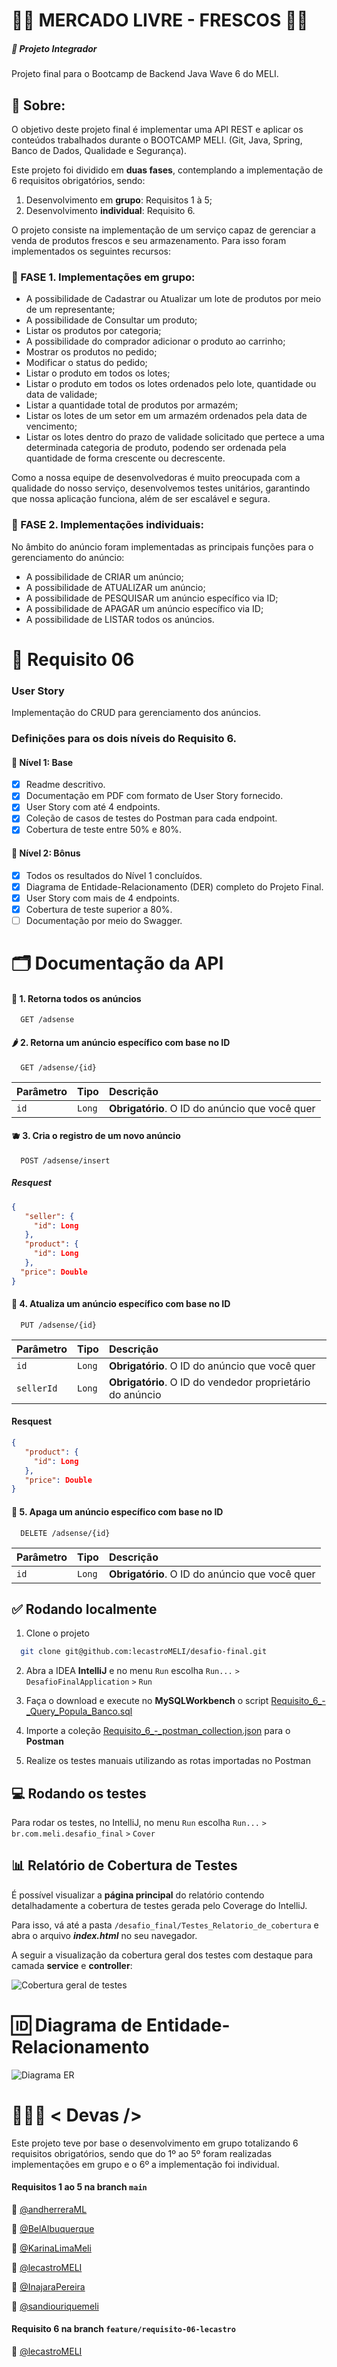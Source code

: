 # 🥬🥦 MERCADO LIVRE - FRESCOS 🍓🍋

##### 🍍 Projeto Integrador
Projeto final para o Bootcamp de Backend Java Wave 6 do MELI.

## 🍏 Sobre:
O objetivo deste projeto final é implementar uma API REST e aplicar
os conteúdos trabalhados durante o BOOTCAMP MELI. (Git, Java, Spring, Banco de Dados,
Qualidade e Segurança).

Este projeto foi dividido em **duas fases**, contemplando a implementação de 6 requisitos obrigatórios, sendo:
   1. Desenvolvimento em **grupo**: Requisitos 1 à 5;
   2. Desenvolvimento **individual**: Requisito 6.

O projeto consiste na implementação de um serviço capaz de gerenciar a venda de produtos frescos e seu armazenamento. Para isso foram implementados os seguintes recursos:

### 🍐 FASE 1. Implementações em grupo:

- A possibilidade de Cadastrar ou Atualizar um lote de produtos por meio de um representante;
- A possibilidade de Consultar um produto;
- Listar os produtos por categoria;
- A possibilidade do comprador adicionar o produto ao carrinho;
- Mostrar os produtos no pedido;
- Modificar o status do pedido;
- Listar o produto em todos os lotes;
- Listar o produto em todos os lotes ordenados pelo lote, quantidade ou data de validade;
- Listar a quantidade total de produtos por armazém;
- Listar os lotes de um setor em um armazém ordenados pela data de vencimento;
- Listar os lotes dentro do prazo de validade solicitado que pertece a uma determinada categoria de produto, podendo ser ordenada pela quantidade de forma crescente ou decrescente.
  
Como a nossa equipe de desenvolvedoras é muito preocupada com a qualidade do nosso serviço, desenvolvemos testes unitários, garantindo que nossa aplicação funciona, além de ser escalável e segura.

### 🥥 FASE 2. Implementações individuais:

No âmbito do anúncio foram implementadas as principais funções para o gerenciamento do anúncio:

- A possibilidade de CRIAR um anúncio;
- A possibilidade de ATUALIZAR um anúncio;
- A possibilidade de PESQUISAR um anúncio específico via ID;
- A possibilidade de APAGAR um anúncio específico via ID;
- A possibilidade de LISTAR todos os anúncios.

# 📕 Requisito 06
### User Story
Implementação do CRUD para gerenciamento dos anúncios.

### Definições para os dois níveis do Requisito 6.
#### 🥑 Nível 1: Base
-[x] Readme descritivo.
-[x] Documentação em PDF com formato de User Story fornecido.
-[x] User Story com até 4 endpoints.
-[x] Coleção de casos de testes do Postman para cada endpoint.
-[x] Cobertura de teste entre 50% e 80%.

#### 🍉 Nível 2: Bônus
-[x] Todos os resultados do Nível 1 concluídos.
-[x] Diagrama de Entidade-Relacionamento (DER) completo do Projeto Final.
-[x] User Story com mais de 4 endpoints.
-[x] Cobertura de teste superior a 80%.
-[ ] Documentação por meio do Swagger.

# 🗂 Documentação da API
#### 🥚 1. Retorna todos os anúncios

```http
  GET /adsense
```

#### 🌶 2. Retorna um anúncio específico com base no ID

```http
  GET /adsense/{id}
```

| Parâmetro   | Tipo       | Descrição                                   |
| :---------- | :--------- | :------------------------------------------ |
| `id`      | `Long` | **Obrigatório**. O ID do anúncio que você quer |


#### 🫐 3. Cria o registro de um novo anúncio

```http
  POST /adsense/insert
```

##### Resquest

```json
{
   "seller": {
     "id": Long
   },
   "product": {
     "id": Long
   },
  "price": Double
}
```

#### 🥭 4. Atualiza um anúncio específico com base no ID

```http
  PUT /adsense/{id}
```

| Parâmetro   | Tipo       | Descrição                                   |
| :---------- | :--------- | :------------------------------------------ |
| `id`      | `Long` | **Obrigatório**. O ID do anúncio que você quer |
| `sellerId`      | `Long` | **Obrigatório**. O ID do vendedor proprietário do anúncio |

#### Resquest
```json
{
   "product": {
     "id": Long
   },
   "price": Double
}
```

#### 🌽 5. Apaga um anúncio específico com base no ID

```http
  DELETE /adsense/{id}
```

| Parâmetro   | Tipo       | Descrição                                   |
| :---------- | :--------- | :------------------------------------------ |
| `id`      | `Long` | **Obrigatório**. O ID do anúncio que você quer |

## ✅ Rodando localmente

1. Clone o projeto

```bash
  git clone git@github.com:lecastroMELI/desafio-final.git
```

2. Abra a IDEA **IntelliJ** e no menu ```Run``` escolha ```Run...``` ```>```
   ```DesafioFinalApplication``` ```>``` ```Run```
3. Faça o download e execute no **MySQLWorkbench** o script [Requisito_6_-_Query_Popula_Banco.sql](Requisito_6_-_Query_Popula_Banco.sql)

4. Importe a coleção [Requisito_6_-_postman_collection.json](Requisito_6_-_postman_collection.json) para o **Postman**

5. Realize os testes manuais utilizando as rotas importadas no Postman

## 💻 Rodando os testes

Para rodar os testes, no IntelliJ, no menu ```Run``` escolha ```Run...``` ```>``` 
```br.com.meli.desafio_final``` ```>``` ```Cover```

## 📊 Relatório de Cobertura de Testes

É possível visualizar a **página principal** do relatório contendo detalhadamente a cobertura de testes gerada pelo Coverage do IntelliJ.

Para isso, vá até a pasta ```/desafio_final/Testes_Relatorio_de_cobertura``` e abra o arquivo ***index.html*** no seu navegador.

A seguir a visualização da cobertura geral dos testes com destaque para camada **service** e **controller**:

![Cobertura geral de testes](Testes_Relatorio_de_cobertura/cobertura.png)

# 🆔 Diagrama de Entidade-Relacionamento
![Diagrama ER](Requisito_6_-_Diagrama_de_entidade_e_relacionamento.png)

# 👩🏻‍💻 < Devas /> 

Este projeto teve por base o desenvolvimento em grupo totalizando 6 requisitos obrigatórios, sendo que do 1º ao 5º foram realizadas implementações em grupo e o 6º a implementação foi individual.
#### Requisitos 1 ao 5 na branch ```main```

🍒 [@andherreraML](https://github.com/andherreraML)

🍒 [@BelAlbuquerque](https://github.com/BelAlbuquerque)

🍒 [@KarinaLimaMeli](https://github.com/KarinaLimaMeli)

🍒 [@lecastroMELI](https://github.com/lecastroMELI)

🍒 [@InajaraPereira](https://github.com/InajaraPereira)

🍒 [@sandiouriquemeli](https://github.com/sandiouriquemeli)

#### Requisito 6 na branch ```feature/requisito-06-lecastro```

🍒 [@lecastroMELI](https://github.com/lecastroMELI)